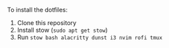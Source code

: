 To install the dotfiles:

1. Clone this repository
2. Install stow (`sudo apt get stow`)
3. Run `stow bash alacritty dunst i3 nvim rofi tmux`
